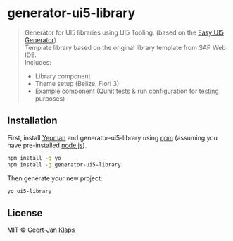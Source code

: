 # generator-ui5-library
> Generator for UI5 libraries using UI5 Tooling. (based on the [Easy UI5 Generator](https://github.com/SAP/generator-easy-ui5))  
> Template library based on the original library template from SAP Web IDE.  
> Includes:
> - Library component
> - Theme setup (Belize, Fiori 3)
> - Example component (Qunit tests & run configuration for testing purposes)

## Installation

First, install [Yeoman](http://yeoman.io) and generator-ui5-library using [npm](https://www.npmjs.com/) (assuming you have pre-installed [node.js](https://nodejs.org/)).

```bash
npm install -g yo
npm install -g generator-ui5-library
```

Then generate your new project:

```bash
yo ui5-library
```

## License

MIT © [Geert-Jan Klaps]()